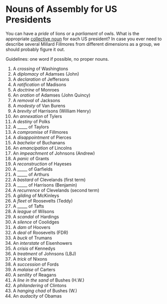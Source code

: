 # Nouns of Assembly for US Presidents

You can have a *pride* of lions or a *parliament* of owls. What is the appropriate [collective noun](http://en.wikipedia.org/wiki/Collective_noun) for each US president? In case you ever need to describe several Millard Fillmores from different dimensions as a group, we should probably figure it out.

Guidelines: one word if possible, no proper nouns.

1. A *crossing* of Washingtons
2. A *diplomacy* of Adamses (John)  
3. A *declaration* of Jeffersons  
4. A *ratification* of Madisons  
5. A *doctrine* of Monroes  
6. An *oration* of Adamses (John Quincy)  
7. A *removal* of Jacksons  
8. A *modesty* of Van Burens  
9. A *brevity* of Harrisons (William Henry)  
10. An *annexation* of Tylers  
11. A *destiny* of Polks  
12. A _____ of Taylors  
13. A *compromise* of Fillmores  
14. A *disappointment* of Pierces  
15. A *bachelor* of Buchanans  
16. An *emancipation* of Lincolns  
17. An *impeachment* of Johnsons (Andrew)  
18. A *panic* of Grants  
19. A *reconstruction* of Hayeses  
20. A _____ of Garfields  
21. A _____ of Arthurs  
22. A *bastard* of Clevelands (first term)  
23. A _____ of Harrisons (Benjamin)  
24. A *recurrence* of Clevelands (second term)  
25. A *gilding* of McKinleys  
26. A *fleet* of Roosevelts (Teddy)  
27. A _____ of Tafts  
28. A *league* of Wilsons  
29. A *scandal* of Hardings  
30. A *silence* of Coolidges  
31. A *dam* of Hoovers  
32. A *deal* of Roosevelts (FDR)  
33. A *buck* of Trumans  
34. An *interstate* of Eisenhowers  
35. A *crisis* of Kennedys  
36. A *treatment* of Johnsons (LBJ)  
37. A *trick* of Nixons  
38. A *succession* of Fords  
39. A *malaise* of Carters  
40. A *senility* of Reagans  
41. A *line in the sand* of Bushes (H.W.)  
42. A *philandering* of Clintons  
43. A *hanging chad* of Bushes (W.)  
44. An *audacity* of Obamas  
